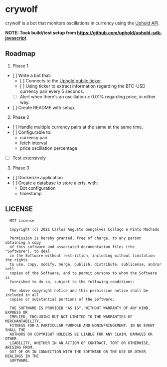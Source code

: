 # crywolf

crywolf is a bot that monitors oscillations in currency using the [Uphold API].

**NOTE: Took build/test setup from <https://github.com/uphold/uphold-sdk-javascript>**



## Roadmap
1. Phase 1
  + [ ] Write a bot that:
    - [ ] Connects to the [Uphold public ticker].
    - [ ] Using ticker to extract information regarding the BTC-USD currency pair every 5 seconds.
    - [ ] Alert when there's an oscillation ≥ 0.01% regarding price, in either way.
  + [ ] Create README with setup.
2. Phase 2
  + [ ] Handle multiple currency pairs at the same at the same time.
  + [ ] Configurable to:
    - currency pair
    - fetch interval
    - price oscillation percentage
  + [ ] Test extensively
3. Phase 3
  + [ ] Dockerize application
  + [ ] Create a database to store alerts, with:
    - Bot configuration
    - timestamp


## LICENSE

```text
  MIT License

  Copyright (c) 2021 Carlos Augusto Gonçalves Collaço e Pinto Machado

  Permission is hereby granted, free of charge, to any person obtaining a copy
  of this software and associated documentation files (the "Software"), to deal
  in the Software without restriction, including without limitation the rights
  to use, copy, modify, merge, publish, distribute, sublicense, and/or sell
  copies of the Software, and to permit persons to whom the Software is
  furnished to do so, subject to the following conditions:

  The above copyright notice and this permission notice shall be included in all
  copies or substantial portions of the Software.

  THE SOFTWARE IS PROVIDED "AS IS", WITHOUT WARRANTY OF ANY KIND, EXPRESS OR
  IMPLIED, INCLUDING BUT NOT LIMITED TO THE WARRANTIES OF MERCHANTABILITY,
  FITNESS FOR A PARTICULAR PURPOSE AND NONINFRINGEMENT. IN NO EVENT SHALL THE
  AUTHORS OR COPYRIGHT HOLDERS BE LIABLE FOR ANY CLAIM, DAMAGES OR OTHER
  LIABILITY, WHETHER IN AN ACTION OF CONTRACT, TORT OR OTHERWISE, ARISING FROM,
  OUT OF OR IN CONNECTION WITH THE SOFTWARE OR THE USE OR OTHER DEALINGS IN THE
  SOFTWARE.
```



[Uphold API]: https://uphold.com/en/developer/api/documentation/
[Uphold public ticker]: https://uphold.com/en/developer/api/documentation/#tickers

